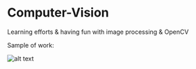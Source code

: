 # Computer-Vision
Learning efforts &amp; having fun with image processing &amp; OpenCV

Sample of work:

![alt text][reference_1]


[reference_1]: https://github.com/LutzerD/Computer-Vision/blob/master/pixel_sorting/light-sorting-tron.png?raw=true
